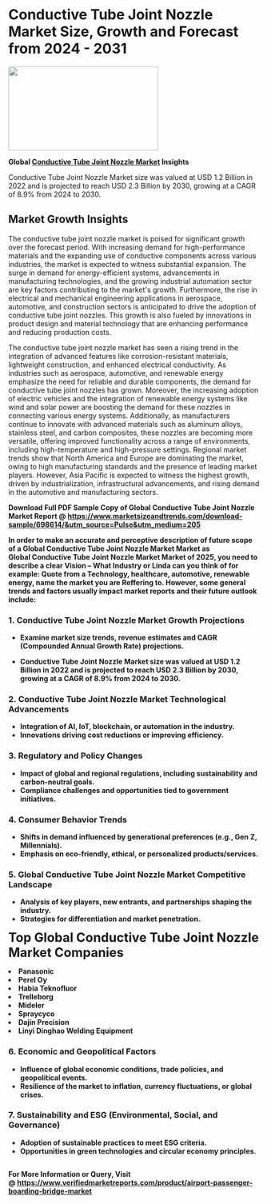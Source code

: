 <H1>Conductive Tube Joint Nozzle Market Size, Growth and Forecast from 2024 - 2031</H1><img class="aligncenter size-medium wp-image-584254" src="https://thirdeyenews.in/wp-content/uploads/2024/09/Global-Market-Research-300x168.jpeg" alt="" width="300" height="168" /><p><strong>Global&nbsp;<a href="https://www.marketsizeandtrends.com/download-sample/698614/&amp;utm_source=Pulse&amp;utm_medium=205">Conductive Tube Joint Nozzle Market</a> Insights</strong></p><p>Conductive Tube Joint Nozzle Market size was valued at USD 1.2 Billion in 2022 and is projected to reach USD 2.3 Billion by 2030, growing at a CAGR of 8.9% from 2024 to 2030.</p><p><h2>Market Growth Insights</h2> <p>The conductive tube joint nozzle market is poised for significant growth over the forecast period. With increasing demand for high-performance materials and the expanding use of conductive components across various industries, the market is expected to witness substantial expansion. The surge in demand for energy-efficient systems, advancements in manufacturing technologies, and the growing industrial automation sector are key factors contributing to the market's growth. Furthermore, the rise in electrical and mechanical engineering applications in aerospace, automotive, and construction sectors is anticipated to drive the adoption of conductive tube joint nozzles. This growth is also fueled by innovations in product design and material technology that are enhancing performance and reducing production costs.</p> <p><strong></strong></p> <p>The conductive tube joint nozzle market has seen a rising trend in the integration of advanced features like corrosion-resistant materials, lightweight construction, and enhanced electrical conductivity. As industries such as aerospace, automotive, and renewable energy emphasize the need for reliable and durable components, the demand for conductive tube joint nozzles has grown. Moreover, the increasing adoption of electric vehicles and the integration of renewable energy systems like wind and solar power are boosting the demand for these nozzles in connecting various energy systems. Additionally, as manufacturers continue to innovate with advanced materials such as aluminum alloys, stainless steel, and carbon composites, these nozzles are becoming more versatile, offering improved functionality across a range of environments, including high-temperature and high-pressure settings. Regional market trends show that North America and Europe are dominating the market, owing to high manufacturing standards and the presence of leading market players. However, Asia Pacific is expected to witness the highest growth, driven by industrialization, infrastructural advancements, and rising demand in the automotive and manufacturing sectors.</p> <p><strong></p><p><span class=""><strong>Download Full PDF Sample Copy of Global Conductive Tube Joint Nozzle Market Report</strong> @ <a href="https://www.marketsizeandtrends.com/download-sample/698614/&amp;utm_source=Pulse&amp;utm_medium=205" target="_blank">https://www.marketsizeandtrends.com/download-sample/698614/&amp;utm_source=Pulse&amp;utm_medium=205</a></span></p><p>In order to make an accurate and perceptive description of future scope of a Global&nbsp;Conductive Tube Joint Nozzle Market Market as Global&nbsp;Conductive Tube Joint Nozzle Market Market of 2025, you need to describe a clear Vision &ndash; What Industry or Linda can you think of for example: Quote from a Technology, healthcare, automotive, renewable energy, name the market you are Reffering to. However, some general trends and factors usually impact market reports and their future outlook include:</p><h3>1.&nbsp;<strong>Conductive Tube Joint Nozzle Market Growth Projections</strong></h3><ul><li>Examine market size trends, revenue estimates and CAGR (Compounded Annual Growth Rate) projections.</li><li><p>Conductive Tube Joint Nozzle Market size was valued at USD 1.2 Billion in 2022 and is projected to reach USD 2.3 Billion by 2030, growing at a CAGR of 8.9% from 2024 to 2030.</p></li></ul><h3>2.&nbsp;<strong>Conductive Tube Joint Nozzle Market Technological Advancements</strong></h3><ul><li>Integration of AI, IoT, blockchain, or automation in the industry.</li><li>Innovations driving cost reductions or improving efficiency.</li></ul><h3>3.&nbsp;<strong>Regulatory and Policy Changes</strong></h3><ul><li>Impact of global and regional regulations, including sustainability and carbon-neutral goals.</li><li>Compliance challenges and opportunities tied to government initiatives.</li></ul><h3>4.&nbsp;<strong>Consumer Behavior Trends</strong></h3><ul><li>Shifts in demand influenced by generational preferences (e.g., Gen Z, Millennials).</li><li>Emphasis on eco-friendly, ethical, or personalized products/services.</li></ul><h3>5.&nbsp;<strong>Global Conductive Tube Joint Nozzle Market Competitive Landscape</strong></h3><ul><li>Analysis of key players, new entrants, and partnerships shaping the industry.</li><li>Strategies for differentiation and market penetration.</li></ul><p data-pm-slice="1 1 []"><span style="color: inherit; font-family: inherit; font-size: 25px;">Top Global Conductive Tube Joint Nozzle Market Companies</span></p><div class="" data-test-id=""><p><li>Panasonic</li><li> Perel Oy</li><li> Habia Teknofluor</li><li> Trelleborg</li><li> Mideler</li><li> Spraycyco</li><li> Dajin Precision</li><li> Linyi Dinghao Welding Equipment</li></p></div><h3>6.&nbsp;<strong>Economic and Geopolitical Factors</strong></h3><ul><li>Influence of global economic conditions, trade policies, and geopolitical events.</li><li>Resilience of the market to inflation, currency fluctuations, or global crises.</li></ul><h3>7.&nbsp;<strong>Sustainability and ESG (Environmental, Social, and Governance)</strong></h3><ul><li>Adoption of sustainable practices to meet ESG criteria.</li><li>Opportunities in green technologies and circular economy principles.</li></ul><h2><strong style="font-size: 14px;">For More Information or Query, Visit @&nbsp;</strong><a style="background-color: #ffffff; font-size: 14px;" href="https://www.marketsizeandtrends.com/report/conductive-tube-joint-nozzle-market/" target="_blank">https://www.verifiedmarketreports.com/product/airport-passenger-boarding-bridge-market</a></h2>
